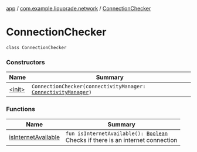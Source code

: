 [app](../../index.md) / [com.example.liquorade.network](../index.md) / [ConnectionChecker](./index.md)

# ConnectionChecker

`class ConnectionChecker`

### Constructors

| Name | Summary |
|---|---|
| [&lt;init&gt;](-init-.md) | `ConnectionChecker(connectivityManager: `[`ConnectivityManager`](https://developer.android.com/reference/android/net/ConnectivityManager.html)`)` |

### Functions

| Name | Summary |
|---|---|
| [isInternetAvailable](is-internet-available.md) | `fun isInternetAvailable(): `[`Boolean`](https://kotlinlang.org/api/latest/jvm/stdlib/kotlin/-boolean/index.html)<br>Checks if there is an internet connection |
